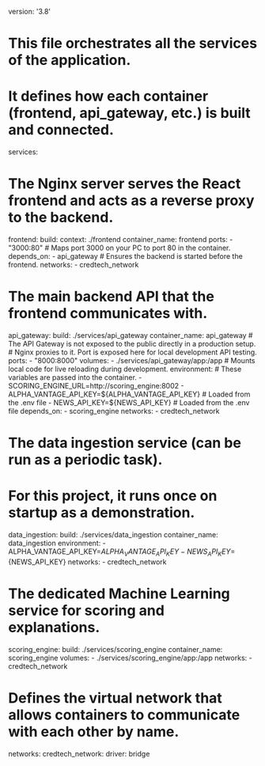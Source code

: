 version: '3.8'

# This file orchestrates all the services of the application.
# It defines how each container (frontend, api_gateway, etc.) is built and connected.

services:
  # The Nginx server serves the React frontend and acts as a reverse proxy to the backend.
  frontend:
    build:
      context: ./frontend
    container_name: frontend
    ports:
      - "3000:80" # Maps port 3000 on your PC to port 80 in the container.
    depends_on:
      - api_gateway # Ensures the backend is started before the frontend.
    networks:
      - credtech_network

  # The main backend API that the frontend communicates with.
  api_gateway:
    build: ./services/api_gateway
    container_name: api_gateway
    # The API Gateway is not exposed to the public directly in a production setup.
    # Nginx proxies to it. Port is exposed here for local development API testing.
    ports:
      - "8000:8000"
    volumes:
      - ./services/api_gateway/app:/app # Mounts local code for live reloading during development.
    environment:
      # These variables are passed into the container.
      - SCORING_ENGINE_URL=http://scoring_engine:8002
      - ALPHA_VANTAGE_API_KEY=${ALPHA_VANTAGE_API_KEY} # Loaded from the .env file
      - NEWS_API_KEY=${NEWS_API_KEY}                   # Loaded from the .env file
    depends_on:
      - scoring_engine
    networks:
      - credtech_network

  # The data ingestion service (can be run as a periodic task).
  # For this project, it runs once on startup as a demonstration.
  data_ingestion:
    build: ./services/data_ingestion
    container_name: data_ingestion
    environment:
      - ALPHA_VANTAGE_API_KEY=${ALPHA_VANTAGE_API_KEY}
      - NEWS_API_KEY=${NEWS_API_KEY}
    networks:
      - credtech_network

  # The dedicated Machine Learning service for scoring and explanations.
  scoring_engine:
    build: ./services/scoring_engine
    container_name: scoring_engine
    volumes:
      - ./services/scoring_engine/app:/app
    networks:
      - credtech_network

# Defines the virtual network that allows containers to communicate with each other by name.
networks:
  credtech_network:
    driver: bridge